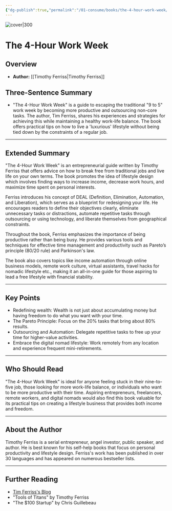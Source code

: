 ```yaml
---
{"dg-publish":true,"permalink":"/01-consume/books/the-4-hour-work-week/","title":"The 4-Hour Work Week","tags":["work-life-balance","outsourcing","hacks","work","culture","entrepreneurship"]}
---
```


![cover|300](http://books.google.com/books/content?id=E3HVzZQh88wC&printsec=frontcover&img=1&zoom=1&edge=curl&source=gbs_api)
# The 4-Hour Work Week

## Overview
- **Author:** [[Timothy Ferriss\|Timothy Ferriss]]

## Three-Sentence Summary
- "The 4-Hour Work Week" is a guide to escaping the traditional "9 to 5" work week by becoming more productive and outsourcing non-core tasks. The author, Tim Ferriss, shares his experiences and strategies for achieving this while maintaining a healthy work-life balance. The book offers practical tips on how to live a 'luxurious' lifestyle without being tied down by the constraints of a regular job.

---

## Extended Summary
"The 4-Hour Work Week" is an entrepreneurial guide written by Timothy Ferriss that offers advice on how to break free from traditional jobs and live life on your own terms. The book promotes the idea of lifestyle design which involves finding ways to increase income, decrease work hours, and maximize time spent on personal interests.

Ferriss introduces his concept of DEAL (Definition, Elimination, Automation, and Liberation), which serves as a blueprint for redesigning your life. He encourages readers to define their objectives clearly, eliminate unnecessary tasks or distractions, automate repetitive tasks through outsourcing or using technology, and liberate themselves from geographical constraints.

Throughout the book, Ferriss emphasizes the importance of being productive rather than being busy. He provides various tools and techniques for effective time management and productivity such as Pareto’s principle (80/20 rule) and Parkinson's law.

The book also covers topics like income automation through online business models, remote work culture, virtual assistants, travel hacks for nomadic lifestyle etc., making it an all-in-one guide for those aspiring to lead a free lifestyle with financial stability.

---

## Key Points
- Redefining wealth: Wealth is not just about accumulating money but having freedom to do what you want with your time.
- The Pareto Principle: Focus on the 20% tasks that bring about 80% results.
- Outsourcing and Automation: Delegate repetitive tasks to free up your time for higher-value activities.
- Embrace the digital nomad lifestyle: Work remotely from any location and experience frequent mini-retirements.

---

## Who Should Read
"The 4-Hour Work Week" is ideal for anyone feeling stuck in their nine-to-five job, those looking for more work-life balance, or individuals who want to be more productive with their time. Aspiring entrepreneurs, freelancers, remote workers, and digital nomads would also find this book valuable for its practical tips on creating a lifestyle business that provides both income and freedom.

---

## About the Author
Timothy Ferriss is a serial entrepreneur, angel investor, public speaker, and author. He is best known for his self-help books that focus on personal productivity and lifestyle design. Ferriss's work has been published in over 30 languages and has appeared on numerous bestseller lists.

---

## Further Reading
- [Tim Ferriss's Blog](https://tim.blog/)
- "Tools of Titans" by Timothy Ferriss
- "The $100 Startup" by Chris Guillebeau
